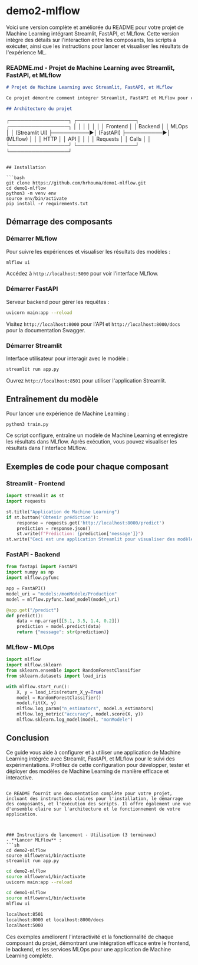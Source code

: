 # demo2-mlflow

Voici une version complète et améliorée du README pour votre projet de Machine Learning intégrant Streamlit, FastAPI, et MLflow. Cette version intègre des détails sur l'interaction entre les composants, les scripts à exécuter, ainsi que les instructions pour lancer et visualiser les résultats de l'expérience ML.

### README.md - Projet de Machine Learning avec Streamlit, FastAPI, et MLflow

```markdown
# Projet de Machine Learning avec Streamlit, FastAPI, et MLflow

Ce projet démontre comment intégrer Streamlit, FastAPI et MLflow pour créer une application complète de Machine Learning. L'application permet d'interagir avec un modèle de Machine Learning via une interface utilisateur développée avec Streamlit, gère les requêtes API avec FastAPI et effectue le suivi des expériences avec MLflow.

## Architecture du projet

```
┌────────────────┐           ┌────────────────┐           ┌────────────────┐
│                │           │                │           │                │
│   Frontend     │           │   Backend      │           │   MLOps        │
│ (Streamlit UI) ├──────────►│   (FastAPI)    ├──────────►│   (MLflow)     │
│                │   HTTP    │                │   API     │                │
│                │  Requests │                │  Calls    │                │
└────────────────┘           └────────────────┘           └────────────────┘
```

## Installation

```bash
git clone https://github.com/hrhouma/demo1-mlflow.git
cd demo1-mlflow
python3 -m venv env
source env/bin/activate
pip install -r requirements.txt
```

## Démarrage des composants

### Démarrer MLflow

Pour suivre les expériences et visualiser les résultats des modèles :

```bash
mlflow ui
```

Accédez à `http://localhost:5000` pour voir l'interface MLflow.

### Démarrer FastAPI

Serveur backend pour gérer les requêtes :

```bash
uvicorn main:app --reload
```

Visitez `http://localhost:8000` pour l'API et `http://localhost:8000/docs` pour la documentation Swagger.

### Démarrer Streamlit

Interface utilisateur pour interagir avec le modèle :

```bash
streamlit run app.py
```

Ouvrez `http://localhost:8501` pour utiliser l'application Streamlit.

## Entraînement du modèle

Pour lancer une expérience de Machine Learning :

```bash
python3 train.py
```

Ce script configure, entraîne un modèle de Machine Learning et enregistre les résultats dans MLflow. Après exécution, vous pouvez visualiser les résultats dans l'interface MLflow.

## Exemples de code pour chaque composant

### Streamlit - Frontend

```python
import streamlit as st
import requests

st.title("Application de Machine Learning")
if st.button('Obtenir prédiction'):
    response = requests.get('http://localhost:8000/predict')
    prediction = response.json()
    st.write(f"Prédiction: {prediction['message']}")
st.write("Ceci est une application Streamlit pour visualiser des modèles de Machine Learning.")
```

### FastAPI - Backend

```python
from fastapi import FastAPI
import numpy as np
import mlflow.pyfunc

app = FastAPI()
model_uri = "models:/monModele/Production"
model = mlflow.pyfunc.load_model(model_uri)

@app.get("/predict")
def predict():
    data = np.array([[5.1, 3.5, 1.4, 0.2]])
    prediction = model.predict(data)
    return {"message": str(prediction)}
```

### MLflow - MLOps

```python
import mlflow
import mlflow.sklearn
from sklearn.ensemble import RandomForestClassifier
from sklearn.datasets import load_iris

with mlflow.start_run():
    X, y = load_iris(return_X_y=True)
    model = RandomForestClassifier()
    model.fit(X, y)
    mlflow.log_param("n_estimators", model.n_estimators)
    mlflow.log_metric("accuracy", model.score(X, y))
    mlflow.sklearn.log_model(model, "monModele")
```

## Conclusion

Ce guide vous aide à configurer et à utiliser une application de Machine Learning intégrée avec Streamlit, FastAPI, et MLflow pour le suivi des expérimentations. Profitez de cette configuration pour développer, tester et déployer des modèles de Machine Learning de manière efficace et interactive.
```

Ce README fournit une documentation complète pour votre projet, incluant des instructions claires pour l'installation, le démarrage des composants, et l'exécution des scripts. Il offre également une vue d'ensemble claire sur l'architecture et le fonctionnement de votre application.



### Instructions de lancement - Utilisation (3 terminaux)
- **Lancer MLflow** :
```sh
cd demo2-mlflow
source mlflowenv1/bin/activate
streamlit run app.py
```
```sh
cd demo2-mlflow
source mlflowenv1/bin/activate
uvicorn main:app --reload
```
```sh
cd demo1-mlflow
source mlflowenv1/bin/activate
mlflow ui
```
```sh
localhost:8501
localhost:8000 et localhost:8000/docs
localhost:5000
```
Ces exemples améliorent l'interactivité et la fonctionnalité de chaque composant du projet, démontrant une intégration efficace entre le frontend, le backend, et les services MLOps pour une application de Machine Learning complète.

